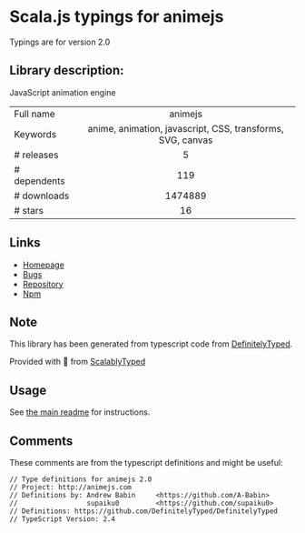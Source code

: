 
# Scala.js typings for animejs

Typings are for version 2.0

## Library description:
JavaScript animation engine

|                    |                 |
| ------------------ | :-------------: |
| Full name          | animejs |
| Keywords           | anime, animation, javascript, CSS, transforms, SVG, canvas |
| # releases         | 5 |
| # dependents       | 119 |
| # downloads        | 1474889 |
| # stars            | 16 |

## Links
- [Homepage](http://animejs.com)
- [Bugs](https://github.com/juliangarnier/anime/issues)
- [Repository](https://github.com/juliangarnier/anime)
- [Npm](https://www.npmjs.com/package/animejs)
    


## Note
This library has been generated from typescript code from [DefinitelyTyped](https://definitelytyped.org).

Provided with :purple_heart: from [ScalablyTyped](https://github.com/oyvindberg/ScalablyTyped)

## Usage
See [the main readme](../../readme.md) for instructions.

## Comments

These comments are from the typescript definitions and might be useful:
```
// Type definitions for animejs 2.0
// Project: http://animejs.com
// Definitions by: Andrew Babin     <https://github.com/A-Babin>
//                 supaiku0         <https://github.com/supaiku0>
// Definitions: https://github.com/DefinitelyTyped/DefinitelyTyped
// TypeScript Version: 2.4

```

